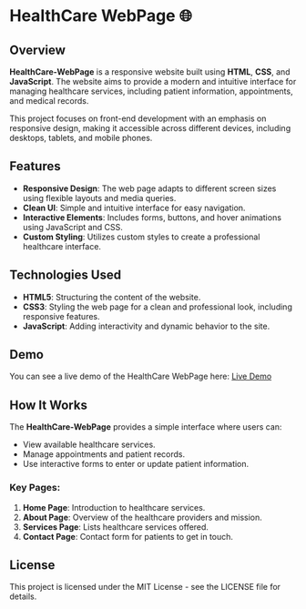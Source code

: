 # HealthCare WebPage 🌐

## Overview
**HealthCare-WebPage** is a responsive website built using **HTML**, **CSS**, and **JavaScript**. The website aims to provide a modern and intuitive interface for managing healthcare services, including patient information, appointments, and medical records.

This project focuses on front-end development with an emphasis on responsive design, making it accessible across different devices, including desktops, tablets, and mobile phones.

## Features
- **Responsive Design**: The web page adapts to different screen sizes using flexible layouts and media queries.
- **Clean UI**: Simple and intuitive interface for easy navigation.
- **Interactive Elements**: Includes forms, buttons, and hover animations using JavaScript and CSS.
- **Custom Styling**: Utilizes custom styles to create a professional healthcare interface.

## Technologies Used
- **HTML5**: Structuring the content of the website.
- **CSS3**: Styling the web page for a clean and professional look, including responsive features.
- **JavaScript**: Adding interactivity and dynamic behavior to the site.

## Demo
You can see a live demo of the HealthCare WebPage here: [Live Demo](#) <!-- Add the link once deployed -->

## How It Works
The **HealthCare-WebPage** provides a simple interface where users can:
- View available healthcare services.
- Manage appointments and patient records.
- Use interactive forms to enter or update patient information.

### Key Pages:
1. **Home Page**: Introduction to healthcare services.
2. **About Page**: Overview of the healthcare providers and mission.
3. **Services Page**: Lists healthcare services offered.
4. **Contact Page**: Contact form for patients to get in touch.

## License
<p>This project is licensed under the MIT License - see the LICENSE file for details.</p>





